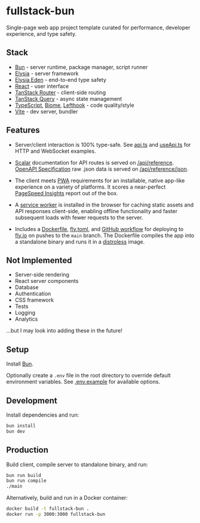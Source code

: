 # fullstack-bun

Single-page web app project template curated for performance, developer experience, and type safety.

## Stack

- [Bun](https://bun.sh) - server runtime, package manager, script runner
- [Elysia](https://elysiajs.com) - server framework
- [Elysia Eden](https://elysiajs.com/eden/overview.html) - end-to-end type safety
- [React](https://react.dev) - user interface
- [TanStack Router](https://tanstack.com/router) - client-side routing
- [TanStack Query](https://tanstack.com/query) - async state management
- [TypeScript](https://www.typescriptlang.org), [Biome](https://biomejs.dev), [Lefthook](https://lefthook.dev) - code quality/style
- [Vite](https://vite.dev) - dev server, bundler

## Features

- Server/client interaction is 100% type-safe. See [api.ts](https://github.com/cdleveille/fullstack-bun/blob/main/src/server/api.ts) and [useApi.ts](https://github.com/cdleveille/fullstack-bun/blob/main/src/client/hooks/useApi.ts) for HTTP and WebSocket examples.

- [Scalar](https://guides.scalar.com) documentation for API routes is served on [/api/reference](https://fullstack-bun.fly.dev/api/reference). [OpenAPI Specification](https://swagger.io/specification) raw .json data is served on [/api/reference/json](https://fullstack-bun.fly.dev/api/reference/json).

- The client meets [PWA](https://developer.mozilla.org/en-US/docs/Web/Progressive_web_apps) requirements for an installable, native app-like experience on a variety of platforms. It scores a near-perfect [PageSpeed Insights](https://pagespeed.web.dev) report out of the box.

- A [service worker](https://developer.mozilla.org/en-US/docs/Web/API/Service_Worker_API/Using_Service_Workers) is installed in the browser for caching static assets and API responses client-side, enabling offline functionality and faster subsequent loads with fewer requests to the server.

- Includes a [Dockerfile](https://github.com/cdleveille/fullstack-bun/blob/main/Dockerfile), [fly.toml](https://github.com/cdleveille/fullstack-bun/blob/main/fly.toml), and [GitHub workflow](https://github.com/cdleveille/fullstack-bun/blob/main/.github/workflows/deploy.yml) for deploying to [fly.io](https://fly.io) on pushes to the `main` branch. The Dockerfile compiles the app into a standalone binary and runs it in a [distroless](https://github.com/GoogleContainerTools/distroless) image.

## Not Implemented

- Server-side rendering
- React server components
- Database
- Authentication
- CSS framework
- Tests
- Logging
- Analytics

...but I may look into adding these in the future!

## Setup

Install [Bun](https://bun.sh).

Optionally create a `.env` file in the root directory to override default environment variables. See [.env.example](https://github.com/cdleveille/fullstack-bun/blob/main/.env.example) for available options.

## Development

Install dependencies and run:

```bash
bun install
bun dev
```

## Production

Build client, compile server to standalone binary, and run:

```bash
bun run build
bun run compile
./main
```

Alternatively, build and run in a Docker container:

```bash
docker build -t fullstack-bun .
docker run -p 3000:3000 fullstack-bun
```
